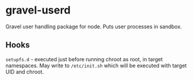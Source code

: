 gravel-userd
=============

Gravel user handling package for node. Puts user processes in sandbox.

Hooks
-----------

`setupfs.d` - executed just before running chroot as root, in target namespaces.
May write to `/etc/init.sh` which will be executed with target UID and chroot.
